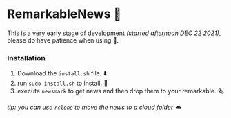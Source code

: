 # RemarkableNews 📰
This is a very early stage of development *(started afternoon DEC 22 2021)*, please do have patience when using 🙂.
### Installation
1. Download the `install.sh` file. ⬇️
2. run `sudo install.sh` to install. 🏃
3. execute `newsmark` to get news and then drop them to your remarkable. 🗞️

*tip: you can use `rclone` to move the news to a cloud folder ☁️* 
